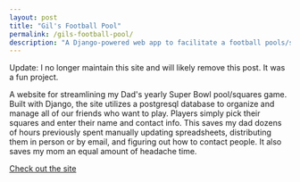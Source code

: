 ```yaml
---
layout: post
title: "Gil's Football Pool"
permalink: /gils-football-pool/
description: "A Django-powered web app to facilitate a football pools/squares game"
---
```


Update: I no longer maintain this site and will likely remove this post. It was a fun project.

A website for streamlining my Dad's yearly Super Bowl pool/squares game. Built
with Django, the site utilizes a postgresql database to organize and manage all
of our friends who want to play. Players simply pick their squares and enter
their name and contact info. This saves my dad dozens of hours previously
spent manually updating spreadsheets, distributing them in person or by email,
and figuring out how to contact people. It also saves my mom an equal amount
of headache time.

[Check out the site](http://www.gilsfootballpool.com)
